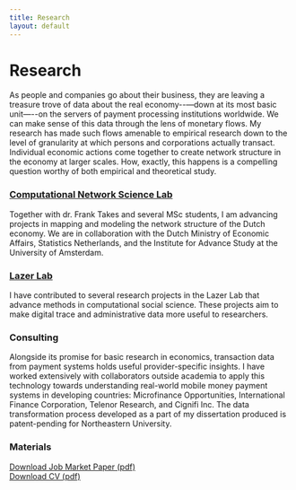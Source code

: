 ```yaml
---
title: Research
layout: default
---
```


# Research
As people and companies go about their business, they are leaving a treasure trove of data about the real economy--—down at its most basic unit—--on the servers of payment processing institutions worldwide. We can make sense of this data through the lens of monetary flows. My research has made such flows amenable to empirical research down to the level of granularity at which persons and corporations actually transact. Individual economic actions come together to create network structure in the economy at larger scales. How, exactly, this happens is a compelling question worthy of both empirical and theoretical study.

### [Computational Network Science Lab](https://www.computationalnetworkscience.org/)

Together with dr. Frank Takes and several MSc students, I am advancing projects in mapping and modeling the network structure of the Dutch economy. We are in collaboration with the Dutch Ministry of Economic Affairs, Statistics Netherlands, and the Institute for Advance Study at the University of Amsterdam.

### [Lazer Lab](https://lazerlab.net/)

I have contributed to several research projects in the Lazer Lab that advance methods in computational social science. These projects aim to make digital trace and administrative data more useful to researchers.

### Consulting
Alongside its promise for basic research in economics, transaction data from payment systems holds useful provider-specific insights. I have worked extensively with collaborators outside academia to apply this technology towards understanding real-world mobile money payment systems in developing countries: Microfinance Opportunities, International Finance Corporation, Telenor Research, and Cignifi Inc. The data transformation process developed as a part of my dissertation produced is patent-pending for Northeastern University.

### Materials
[Download Job Market Paper (pdf)](/assets/files/Mattsson_JMP.pdf)  
[Download CV (pdf)](/assets/files/Mattsson_CV.pdf)
